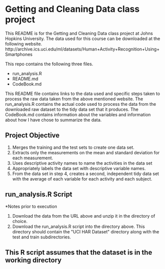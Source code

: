 <h1>Getting and Cleaning Data class project</h1>

<p>This README is for the Getting and Cleaning Data class project at Johns Hopkins University.  The data used for 
this course can be downloaded at the following website. <br />
http://archive.ics.uci.edu/ml/datasets/Human+Activity+Recognition+Using+Smartphones</p>

<p>This repo contains the following three files.  </p>

<ul>
<li>run_analysis.R</li>
<li>README.md</li>
<li>CodeBook.md</li>
</ul>

<p>This README file contains links to the data used and specific steps taken to process the raw data taken from the 
above mentioned website.  The run_analysis.R contains the actual code used to process the data from the
downloaded raw dataset to the tidy data set that it produces.  The CodeBook.md contains information about
the variables and information about how I have chose to summarize the data.</p>

<h2>Project Objective</h2>

<ol>
<li>Merges the training and the test sets to create one data set.</li>
<li>Extracts only the measurements on the mean and standard deviation for
each measurement.</li>
<li>Uses descriptive activity names to name the activities in the data set</li>
<li>Appropriately labels the data set with descriptive variable names. </li>
<li>From the data set in step 4, creates a second, independent tidy data set with the average of each variable for each activity and each subject.</li>
</ol>

<h2>run_analysis.R Script</h2>

<p>*Notes prior to execution</p>

<ol>
<li>Download the data from the URL above and unzip it in the directory of choice.</li>
<li>Download the run_analysis.R script into the directory above.  This directory should contain the "UCI HAR Dataset" directory along with the test and train subdirectories.  </li>
</ol>

<h2>This R script assumes that the dataset is in the working directory</h2>